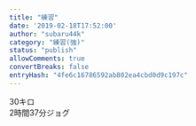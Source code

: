 ```yaml
---
title: "練習"
date: '2019-02-18T17:52:00'
author: "subaru44k"
category: "練習(強)"
status: "publish"
allowComments: true
convertBreaks: false
entryHash: "4fe6c16786592ab802ea4cbd0d9c197c"
---
```

30キロ<br>
2時間37分ジョグ
